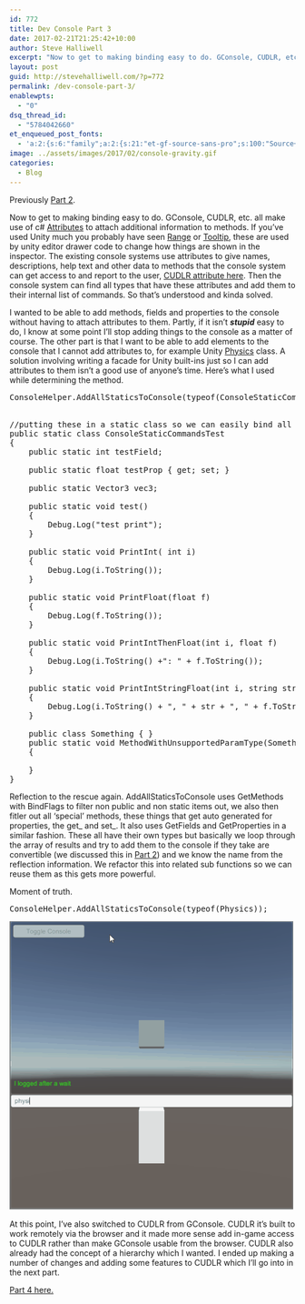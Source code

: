 ```yaml
---
id: 772
title: Dev Console Part 3
date: 2017-02-21T21:25:42+10:00
author: Steve Halliwell
excerpt: "Now to get to making binding easy to do. GConsole, CUDLR, etc. all make use of c# Attributes to attach additional information to methods. If you've used Unity much you probably have seen Range or Tooltip, these are used by unity editor drawer code to change how things are shown in the inspector."
layout: post
guid: http://stevehalliwell.com/?p=772
permalink: /dev-console-part-3/
enablewpts:
  - "0"
dsq_thread_id:
  - "5784042660"
et_enqueued_post_fonts:
  - 'a:2:{s:6:"family";a:2:{s:21:"et-gf-source-sans-pro";s:100:"Source+Sans+Pro:200,200italic,300,300italic,regular,italic,600,600italic,700,700italic,900,900italic";s:10:"et-gf-lato";s:75:"Lato:100,100italic,300,300italic,regular,italic,700,700italic,900,900italic";}s:6:"subset";a:7:{i:0;s:8:"cyrillic";i:1;s:5:"greek";i:2;s:10:"vietnamese";i:3;s:5:"latin";i:4;s:9:"greek-ext";i:5;s:9:"latin-ext";i:6;s:12:"cyrillic-ext";}}'
image: ../assets/images/2017/02/console-gravity.gif
categories:
  - Blog
---
```

Previously [Part 2](http://stevehalliwell.com/dev-console-part-2/).

Now to get to making binding easy to do. GConsole, CUDLR, etc. all make use of c# [Attributes](https://www.tutorialspoint.com/csharp/csharp_attributes.htm) to attach additional information to methods. If you&#8217;ve used Unity much you probably have seen [Range](https://docs.unity3d.com/ScriptReference/RangeAttribute.html) or [Tooltip](https://docs.unity3d.com/ScriptReference/TooltipAttribute.html), these are used by unity editor drawer code to change how things are shown in the inspector. The existing console systems use attributes to give names, descriptions, help text and other data to methods that the console system can get access to and report to the user, [CUDLR attribute here](https://github.com/proletariatgames/CUDLR/blob/master/CUDLR/Scripts/Attributes.cs). Then the console system can find all types that have these attributes and add them to their internal list of commands. So that&#8217;s understood and kinda solved.

I wanted to be able to add methods, fields and properties to the console without having to attach attributes to them. Partly, if it isn&#8217;t _**stupid**_ easy to do, I know at some point I&#8217;ll stop adding things to the console as a matter of course. The other part is that I want to be able to add elements to the console that I cannot add attributes to, for example Unity [Physics](https://docs.unity3d.com/ScriptReference/Physics.html) class. A solution involving writing a facade for Unity built-ins just so I can add attributes to them isn&#8217;t a good use of anyone&#8217;s time. Here&#8217;s what I used while determining the method.

<pre class="lang:default decode:true">ConsoleHelper.AddAllStaticsToConsole(typeof(ConsoleStaticCommandsTest));


//putting these in a static class so we can easily bind all of them automatically
public static class ConsoleStaticCommandsTest
{
    public static int testField;

    public static float testProp { get; set; }

    public static Vector3 vec3;
    
    public static void test()
    {
        Debug.Log("test print");
    }

    public static void PrintInt( int i)
    {
        Debug.Log(i.ToString());
    }
    
    public static void PrintFloat(float f)
    {
        Debug.Log(f.ToString());
    }
    
    public static void PrintIntThenFloat(int i, float f)
    {
        Debug.Log(i.ToString() +": " + f.ToString());
    }

    public static void PrintIntStringFloat(int i, string str, float f)
    {
        Debug.Log(i.ToString() + ", " + str + ", " + f.ToString());
    }

    public class Something { }
    public static void MethodWithUnsupportedParamType(Something s)
    {

    }
}
</pre>

Reflection to the rescue again. AddAllStaticsToConsole uses GetMethods with BindFlags to filter non public and non static items out, we also then fitler out all &#8216;special&#8217; methods, these things that get auto generated for properties, the get_ and set_. It also uses GetFields and GetProperties in a similar fashion. These all have their own types but basically we loop through the array of results and try to add them to the console if they take are convertible (we discussed this in [Part 2](http://stevehalliwell.com/dev-console-part-2/)) and we know the name from the reflection information. We refactor this into related sub functions so we can reuse them as this gets more powerful.

Moment of truth.

<pre class="lang:default decode:true">ConsoleHelper.AddAllStaticsToConsole(typeof(Physics));</pre>

![](../assets/images/2017/02/console-gravity.gif) 

At this point, I&#8217;ve also switched to CUDLR from GConsole. CUDLR it&#8217;s built to work remotely via the browser and it made more sense add in-game access to CUDLR rather than make GConsole usable from the browser. CUDLR also already had the concept of a hierarchy which I wanted. I ended up making a number of changes and adding some features to CUDLR which I&#8217;ll go into in the next part.

[Part 4 here.](http://stevehalliwell.com/dev-console-part-4/)